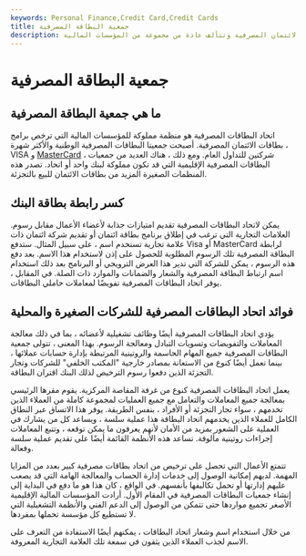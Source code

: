 ```yaml
---
keywords: Personal Finance,Credit Card,Credit Cards
title: جمعية البطاقة المصرفية
description: اتحاد البطاقات المصرفية هو منظمة ترخص برامج بطاقات الائتمان المصرفية وتتألف عادة من مجموعة من المؤسسات المالية.
---
```


# جمعية البطاقة المصرفية
## ما هي جمعية البطاقة المصرفية

اتحاد البطاقات المصرفية هو منظمة مملوكة للمؤسسات المالية التي ترخص برامج بطاقات الائتمان المصرفية. أصبحت جمعيتا البطاقات المصرفية الوطنية والأكثر شهرة ، VISA و [MasterCard](/mastercard-card) ، شركتين للتداول العام. ومع ذلك ، هناك العديد من جمعيات البطاقات المصرفية الإقليمية التي قد تكون مملوكة لبنك واحد أو اتحاد. تصدر هذه المنظمات الصغيرة المزيد من بطاقات الائتمان للبيع بالتجزئة.

## كسر رابطة بطاقة البنك

يمكن لاتحاد البطاقات المصرفية تقديم امتيازات جذابة لأعضاء الأعمال مقابل رسوم. العلامات التجارية التي ترغب في إطلاق برنامج بطاقة ائتمان أو تقديم شركة ائتمان ذات علامة تجارية تستخدم اسم ، على سبيل المثال. ستدفع Visa أو MasterCard لرابطة البطاقة المصرفية تلك الرسوم المطلوبة للحصول على إذن لاستخدام هذا الاسم. بعد دفع هذه الرسوم ، يمكن للشركة التي تدير هذا العرض الترويجي أو البرنامج بعد ذلك استخدام اسم ارتباط البطاقة المصرفية والشعار والضمانات والموارد ذات الصلة. في المقابل ، يوفر اتحاد البطاقات المصرفية تفويضًا لمعاملات حاملي البطاقات.

## فوائد اتحاد البطاقات المصرفية للشركات الصغيرة والمحلية

يؤدي اتحاد البطاقات المصرفية أيضًا وظائف تشغيلية لأعضائه ، بما في ذلك معالجة المعاملات والتفويضات وتسويات التبادل ومعالجة الرسوم. بهذا المعنى ، تتولى جمعية البطاقات المصرفية جميع المهام الحاسمة والروتينية المرتبطة بإدارة حسابات عملائها ، بينما تعمل أيضًا كنوع من الاستعانة بمصادر خارجية "المكتب الخلفي" للشركات وتجار التجزئة الذين دفعوا رسوم الترخيص لذلك البنك اقتران البطاقة.

يعمل اتحاد البطاقات المصرفية كنوع من غرفة المقاصة المركزية. يقوم مقرها الرئيسي بمعالجة جميع المعاملات والتعامل مع جميع العمليات لمجموعة كاملة من العملاء الذين تخدمهم ، سواء تجار التجزئة أو الأفراد ، بنفس الطريقة. يوفر هذا الاتساق عبر النطاق الكامل للعملاء الذين يخدمهم اتحاد البطاقة هذا عملية سلسة ، ويساعد كل من يشارك في العملية على الشعور بمزيد من الأمان لأنهم يعرفون ما يمكن توقعه ، وتتبع المعاملات إجراءات روتينية مألوفة. تساعد هذه الأنظمة القائمة أيضًا على تقديم عملية سلسة وفعالة.

تتمتع الأعمال التي تحصل على ترخيص من اتحاد بطاقات مصرفية كبير بعدد من المزايا المهمة. لديهم إمكانية الوصول إلى خدمات إدارة الحساب والمعالجة الهامة التي قد يصعب عليهم إدارتها أو تحمل تكاليفها بأنفسهم. في الواقع ، كان هذا هو ما دفع في البداية إلى إنشاء جمعيات البطاقات المصرفية في المقام الأول. أرادت المؤسسات المالية الإقليمية الأصغر تجميع مواردها حتى تتمكن من الوصول إلى الدعم الفني والأنظمة التشغيلية التي لا تستطيع كل مؤسسة تحملها بمفردها.

من خلال استخدام اسم وشعار اتحاد البطاقات ، يمكنهم أيضًا الاستفادة من التعرف على الاسم لجذب العملاء الذين يثقون في سمعة تلك العلامة التجارية المعروفة.



